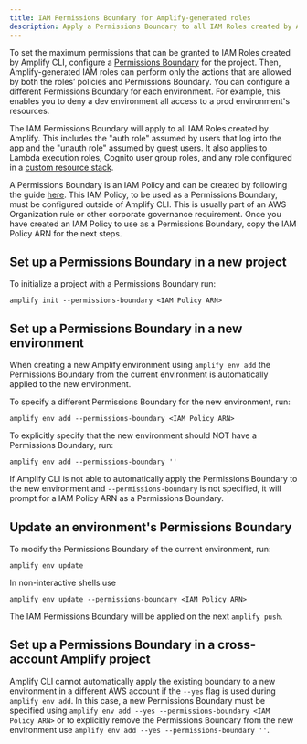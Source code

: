 ```yaml
---
title: IAM Permissions Boundary for Amplify-generated roles
description: Apply a Permissions Boundary to all IAM Roles created by Amplify CLI.
---
```


To set the maximum permissions that can be granted to IAM Roles created by Amplify CLI, configure a [Permissions Boundary](https://docs.aws.amazon.com/IAM/latest/UserGuide/access_policies_boundaries.html) for the project. Then, Amplify-generated IAM roles can perform only the actions that are allowed by both the roles’ policies and Permissions Boundary. You can configure a different Permissions Boundary for each environment. For example, this enables you to deny a dev environment all access to a prod environment's resources.

The IAM Permissions Boundary will apply to all IAM Roles created by Amplify. This includes the "auth role" assumed by users that log into the app and the "unauth role" assumed by guest users. It also applies to Lambda execution roles, Cognito user group roles, and any role configured in a [custom resource stack](~/cli/usage/customcf.md).

A Permissions Boundary is an IAM Policy and can be created by following the guide [here](https://docs.aws.amazon.com/IAM/latest/UserGuide/access_policies_create-console.html). This IAM Policy, to be used as a Permissions Boundary, must be configured outside of Amplify CLI. This is usually part of an AWS Organization rule or other corporate governance requirement. Once you have created an IAM Policy to use as a Permissions Boundary, copy the IAM Policy ARN for the next steps.

## Set up a Permissions Boundary in a new project

To initialize a project with a Permissions Boundary run: 
```
amplify init --permissions-boundary <IAM Policy ARN>
```

## Set up a Permissions Boundary in a new environment

When creating a new Amplify environment using `amplify env add` the Permissions Boundary from the current environment is automatically applied to the new environment.

To specify a different Permissions Boundary for the new environment, run:
```
amplify env add --permissions-boundary <IAM Policy ARN>
```

To explicitly specify that the new environment should NOT have a Permissions Boundary, run:
```
amplify env add --permissions-boundary ''
```

If Amplify CLI is not able to automatically apply the Permissions Boundary to the new environment and `--permissions-boundary` is not specified, it will prompt for a IAM Policy ARN as a Permissions Boundary.

## Update an environment's Permissions Boundary

To modify the Permissions Boundary of the current environment, run:
```
amplify env update
```

In non-interactive shells use 
```
amplify env update --permissions-boundary <IAM Policy ARN>
```

The IAM Permissions Boundary will be applied on the next `amplify push`.

## Set up a Permissions Boundary in a cross-account Amplify project

Amplify CLI cannot automatically apply the existing boundary to a new environment in a different AWS account if the `--yes` flag is used during `amplify env add`. In this case, a new Permissions Boundary must be specified using `amplify env add --yes --permissions-boundary <IAM Policy ARN>` or to explicitly remove the Permissions Boundary from the new environment use `amplify env add --yes --permissions-boundary ''`.